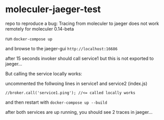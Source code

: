 # moleculer-jaeger-test
repo to reproduce a bug: Tracing from moleculer to jaeger does not work remotely for moleculer 0.14-beta

run `docker-compose up`

and browse to the jaeger-gui `http://localhost:16686` 

after 15 seconds invoker should call service1 but this is not exported to jaeger...

But calling the service locally works:

uncommented the follwoing lines in service1 and service2 (index.js)

`//broker.call('service1.ping'); //<= called locally works`

and then restart with `docker-compose up --build`

after both services are up running, you should see 2 traces in jaeger...
